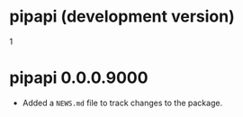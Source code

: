 # pipapi (development version)

1
# pipapi 0.0.0.9000

* Added a `NEWS.md` file to track changes to the package.
